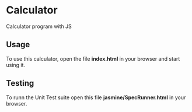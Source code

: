 # Calculator
Calculator program with JS

## Usage

To use this calculator, open the file **index.html** in your browser and start using it.

## Testing

To runn the Unit Test suite open this file **jasmine/SpecRunner.html** in your browser.
